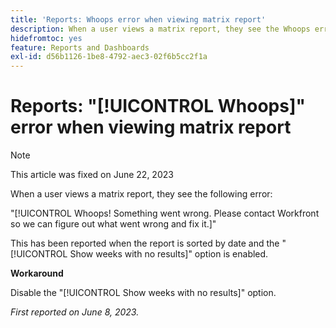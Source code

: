 ```yaml
---
title: 'Reports: Whoops error when viewing matrix report'
description: When a user views a matrix report, they see the Whoops error.
hidefromtoc: yes
feature: Reports and Dashboards
exl-id: d56b1126-1be8-4792-aec3-02f6b5cc2f1a
---
```

# Reports: "[!UICONTROL Whoops]" error when viewing matrix report

>[!NOTE]
>
> This article was fixed on June 22, 2023

When a user views a matrix report, they see the following error:

"[!UICONTROL Whoops! Something went wrong. Please contact Workfront so we can figure out what went wrong and fix it.]"

This has been reported when the report is sorted by date and the "[!UICONTROL Show weeks with no results]" option is enabled.

**Workaround**

Disable the "[!UICONTROL Show weeks with no results]" option.

_First reported on June 8, 2023._
